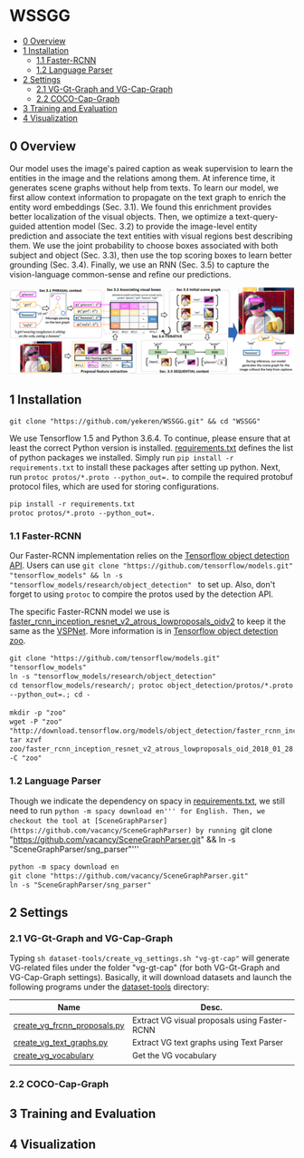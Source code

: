 # WSSGG

* [0 Overview](#0-Overview)
* [1 Installation](#1-installation)
    - [1.1 Faster-RCNN](#11-faster-rcnn)
    - [1.2 Language Parser](#12-language-parser)
* [2 Settings](#2-settings)
    - [2.1 VG-Gt-Graph and VG-Cap-Graph](#21-vg-gt-graph-and-vg-cap-graph)
    - [2.2 COCO-Cap-Graph](#22-coco-cap-graph)
* [3 Training and Evaluation](#training)
* [4 Visualization](#visualization)

## 0 Overview
Our model uses the image's paired caption as weak supervision to learn the entities in the image and the relations among them.
At inference time, it generates scene graphs without help from texts.
To learn our model, we first allow context information to propagate on the text graph to enrich the entity word embeddings (Sec. 3.1). 
We found this enrichment provides better localization of the visual objects.
Then, we optimize a text-query-guided attention model (Sec. 3.2) to provide the image-level entity prediction and associate the text entities with visual regions best describing them.
We use the joint probability to choose boxes associated with both subject and object (Sec. 3.3), then use the top scoring boxes to learn better grounding (Sec. 3.4).
Finally, we use an RNN (Sec. 3.5) to capture the vision-language common-sense and refine our predictions.

<img src="g3doc/images/overview.png">

## 1 Installation

```
git clone "https://github.com/yekeren/WSSGG.git" && cd "WSSGG"
```

We use Tensorflow 1.5 and Python 3.6.4. To continue, please ensure that at least the correct Python version is installed.
[requirements.txt](requirements.txt) defines the list of python packages we installed.
Simply run ```pip install -r requirements.txt``` to install these packages after setting up python.
Next, run ```protoc protos/*.proto --python_out=.``` to compile the required protobuf protocol files, which are used for storing configurations.

```
pip install -r requirements.txt
protoc protos/*.proto --python_out=.
```

### 1.1 Faster-RCNN
Our Faster-RCNN implementation relies on the [Tensorflow object detection API](https://github.com/tensorflow/models/tree/master/research/object_detection).
Users can use ```git clone "https://github.com/tensorflow/models.git" "tensorflow_models" && ln -s "tensorflow_models/research/object_detection" ``` to set up.
Also, don't forget to using ```protoc``` to compire the protos used by the detection API.

The specific Faster-RCNN model we use is [faster_rcnn_inception_resnet_v2_atrous_lowproposals_oidv2](http://download.tensorflow.org/models/object_detection/faster_rcnn_inception_resnet_v2_atrous_lowproposals_oid_2018_01_28.tar.gz) to keep it the same as the [VSPNet](https://github.com/alirezazareian/vspnet). More information is in [Tensorflow object detection zoo](https://github.com/tensorflow/models/blob/master/research/object_detection/g3doc/tf1_detection_zoo.md).

```
git clone "https://github.com/tensorflow/models.git" "tensorflow_models" 
ln -s "tensorflow_models/research/object_detection"
cd tensorflow_models/research/; protoc object_detection/protos/*.proto --python_out=.; cd -

mkdir -p "zoo"
wget -P "zoo" "http://download.tensorflow.org/models/object_detection/faster_rcnn_inception_resnet_v2_atrous_lowproposals_oid_2018_01_28.tar.gz"
tar xzvf zoo/faster_rcnn_inception_resnet_v2_atrous_lowproposals_oid_2018_01_28.tar.gz -C "zoo"
```

### 1.2 Language Parser
Though we indicate the dependency on spacy in [requirements.txt](requirements.txt), we still need to run ```python -m spacy download en''' for English.
Then, we checkout the tool at [SceneGraphParser](https://github.com/vacancy/SceneGraphParser) by running ```git clone "https://github.com/vacancy/SceneGraphParser.git" && ln -s "SceneGraphParser/sng_parser"'''

```
python -m spacy download en
git clone "https://github.com/vacancy/SceneGraphParser.git"
ln -s "SceneGraphParser/sng_parser"
```

## 2 Settings

### 2.1 VG-Gt-Graph and VG-Cap-Graph

Typing ```sh dataset-tools/create_vg_settings.sh "vg-gt-cap"``` will generate VG-related files under the folder "vg-gt-cap" (for both VG-Gt-Graph and VG-Cap-Graph settings). Basically, it will download datasets and launch the following programs under the [dataset-tools](dataset-tools) directory:

| Name                                                                       | Desc.                                         |
|----------------------------------------------------------------------------|-----------------------------------------------|
| [create_vg_frcnn_proposals.py](dataset-tools/create_vg_frcnn_proposals.py) | Extract VG visual proposals using Faster-RCNN |
| [create_vg_text_graphs.py](dataset-tools/create_vg_text_graphs.py)         | Extract VG text graphs using Text Parser      |
| [create_vg_vocabulary](dataset-tools/create_vg_vocabulary.py)              | Get the VG vocabulary                         |
|                                                                            |                                               |


### 2.2 COCO-Cap-Graph

## 3 Training and Evaluation

## 4 Visualization
